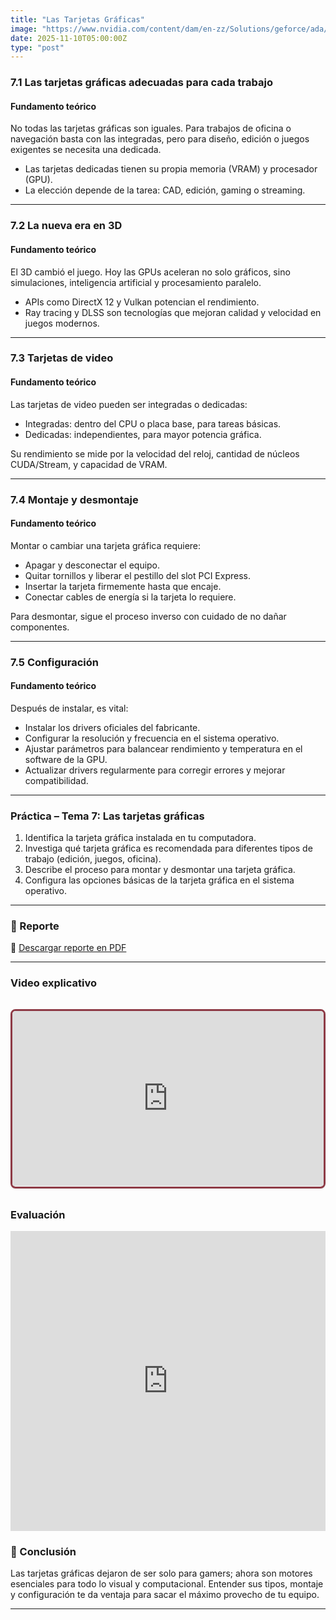 ```yaml
---
title: "Las Tarjetas Gráficas"
image: "https://www.nvidia.com/content/dam/en-zz/Solutions/geforce/ada/rtx-4090/geforce-ada-4090-web-og-1200x630.jpg"
date: 2025-11-10T05:00:00Z
type: "post"
---
```

### 7.1 Las tarjetas gráficas adecuadas para cada trabajo

#### Fundamento teórico
No todas las tarjetas gráficas son iguales. Para trabajos de oficina o navegación basta con las integradas, pero para diseño, edición o juegos exigentes se necesita una dedicada.  
- Las tarjetas dedicadas tienen su propia memoria (VRAM) y procesador (GPU).  
- La elección depende de la tarea: CAD, edición, gaming o streaming.

---

### 7.2 La nueva era en 3D

#### Fundamento teórico
El 3D cambió el juego. Hoy las GPUs aceleran no solo gráficos, sino simulaciones, inteligencia artificial y procesamiento paralelo.  
- APIs como DirectX 12 y Vulkan potencian el rendimiento.  
- Ray tracing y DLSS son tecnologías que mejoran calidad y velocidad en juegos modernos.

---

### 7.3 Tarjetas de video

#### Fundamento teórico
Las tarjetas de video pueden ser integradas o dedicadas:  
- Integradas: dentro del CPU o placa base, para tareas básicas.  
- Dedicadas: independientes, para mayor potencia gráfica.

Su rendimiento se mide por la velocidad del reloj, cantidad de núcleos CUDA/Stream, y capacidad de VRAM.

---

### 7.4 Montaje y desmontaje

#### Fundamento teórico
Montar o cambiar una tarjeta gráfica requiere:  
- Apagar y desconectar el equipo.  
- Quitar tornillos y liberar el pestillo del slot PCI Express.  
- Insertar la tarjeta firmemente hasta que encaje.  
- Conectar cables de energía si la tarjeta lo requiere.

Para desmontar, sigue el proceso inverso con cuidado de no dañar componentes.

---

### 7.5 Configuración

#### Fundamento teórico
Después de instalar, es vital:  
- Instalar los drivers oficiales del fabricante.  
- Configurar la resolución y frecuencia en el sistema operativo.  
- Ajustar parámetros para balancear rendimiento y temperatura en el software de la GPU.  
- Actualizar drivers regularmente para corregir errores y mejorar compatibilidad.

---

### Práctica – Tema 7: Las tarjetas gráficas

1. Identifica la tarjeta gráfica instalada en tu computadora.
2. Investiga qué tarjeta gráfica es recomendada para diferentes tipos de trabajo (edición, juegos, oficina).
3. Describe el proceso para montar y desmontar una tarjeta gráfica.
4. Configura las opciones básicas de la tarjeta gráfica en el sistema operativo.

---

### 📄 Reporte

📎 [Descargar reporte en PDF](./reportes/actualizar_equipo.pdf)

---

### Video explicativo
<div class="video-wrapper">
  <div class="video-container">
    <iframe
      src="https://www.youtube.com/embed/_amKugIhx74"
      frameborder="0"
      allow="accelerometer; autoplay; clipboard-write; encrypted-media; gyroscope; picture-in-picture"
      allowfullscreen
    ></iframe>
  </div>
</div>

<style>
  .video-wrapper {
    max-width: 800px;
    margin: 2rem auto;
    border: 3px solid #8e3b46; 
    border-radius: 0.5rem; 
    overflow: hidden;
    box-shadow: 0 1px 3px rgba(0,0,0,0.1); /* Sombra suave */
  }

  .video-container {
    position: relative;
    padding-bottom: 56.25%; /* Relación 16:9 */
    height: 0;
    overflow: hidden;
  }

  .video-container iframe {
    position: absolute;
    top: 0;
    left: 0;
    width: 100%;
    height: 100%;
  }
</style>


### Evaluación
<iframe width="640px" height="480px" src="https://forms.office.com/Pages/ResponsePage.aspx?id=gsNAcvN36kKVdjcJfbNi0FCkw5CfzlBNhis-3McxiZlUQ1A5WE9GWVVQV0hGSFQ4TVpMSlBWMTRCVC4u&embed=true" frameborder="0" marginwidth="0" marginheight="0" style="border: none; max-width:100%; max-height:100vh" allowfullscreen webkitallowfullscreen mozallowfullscreen msallowfullscreen> </iframe>

### 🧾 Conclusión

Las tarjetas gráficas dejaron de ser solo para gamers; ahora son motores esenciales para todo lo visual y computacional. Entender sus tipos, montaje y configuración te da ventaja para sacar el máximo provecho de tu equipo.

---